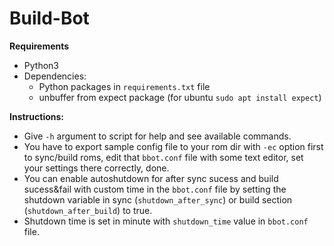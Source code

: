 # Build-Bot
**Requirements**
-  Python3
-  Dependencies:
   -  Python packages in `requirements.txt` file
   -  unbuffer from expect package (for ubuntu  `sudo apt install expect`)

**Instructions:**
-  Give `-h` argument to script for help and see available commands.
-  You have to export sample config file to your rom dir with `-ec` option first to sync/build roms, edit that `bbot.conf` file with some text editor, set your settings there correctly, done.
-   You can enable autoshutdown for after sync sucess and build sucess&fail with custom time in the `bbot.conf` file by setting the shutdown variable in sync (`shutdown_after_sync`) or build section (`shutdown_after_build`) to true.
-   Shutdown time is set in minute with `shutdown_time` value in `bbot.conf` file.
